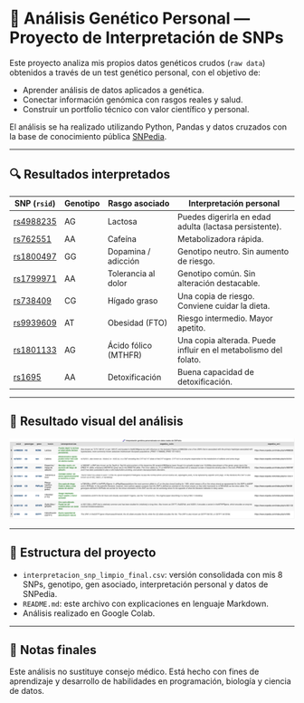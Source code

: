 # 🧬 Análisis Genético Personal — Proyecto de Interpretación de SNPs

Este proyecto analiza mis propios datos genéticos crudos (`raw data`) obtenidos a través de un test genético personal, con el objetivo de:

- Aprender análisis de datos aplicados a genética.
- Conectar información genómica con rasgos reales y salud.
- Construir un portfolio técnico con valor científico y personal.

El análisis se ha realizado utilizando Python, Pandas y datos cruzados con la base de conocimiento pública [SNPedia](https://www.snpedia.com).

---

## 🔍 Resultados interpretados

| SNP (`rsid`) | Genotipo | Rasgo asociado             | Interpretación personal |
|--------------|----------|----------------------------|--------------------------|
| [rs4988235](https://www.snpedia.com/index.php/rs4988235) | AG | Lactosa | Puedes digerirla en edad adulta (lactasa persistente). |
| [rs762551](https://www.snpedia.com/index.php/rs762551) | AA | Cafeína | Metabolizadora rápida. |
| [rs1800497](https://www.snpedia.com/index.php/rs1800497) | GG | Dopamina / adicción | Genotipo neutro. Sin aumento de riesgo. |
| [rs1799971](https://www.snpedia.com/index.php/rs1799971) | AA | Tolerancia al dolor | Genotipo común. Sin alteración destacable. |
| [rs738409](https://www.snpedia.com/index.php/rs738409) | CG | Hígado graso | Una copia de riesgo. Conviene cuidar la dieta. |
| [rs9939609](https://www.snpedia.com/index.php/rs9939609) | AT | Obesidad (FTO) | Riesgo intermedio. Mayor apetito. |
| [rs1801133](https://www.snpedia.com/index.php/rs1801133) | AG | Ácido fólico (MTHFR) | Una copia alterada. Puede influir en el metabolismo del folato. |
| [rs1695](https://www.snpedia.com/index.php/rs1695) | AA | Detoxificación | Buena capacidad de detoxificación. |

---

## 🧬 Resultado visual del análisis

![Tabla con interpretación genética](tabla_snp.png)

---

## 📁 Estructura del proyecto

- `interpretacion_snp_limpio_final.csv`: versión consolidada con mis 8 SNPs, genotipo, gen asociado, interpretación personal y datos de SNPedia.
- `README.md`: este archivo con explicaciones en lenguaje Markdown.
- Análisis realizado en Google Colab.

---

## 🧠 Notas finales

Este análisis no sustituye consejo médico. Está hecho con fines de aprendizaje y desarrollo de habilidades en programación, biología y ciencia de datos.
